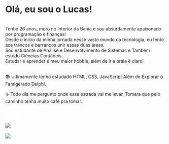 <div dsplay="inline-block">
   <h1 align="left">Olá, eu sou o Lucas!</h1>
</div>
</br>
   Tenho 26 anos, moro no interior da Bahia e sou absurdamente apaixonado por programação e finanças! 
</br>  
   Desde o inicio da minha jornada nesse vasto mundo da tecnologia, eu tento aos trancos e barrancos unir essas duas áreas.
</br>  
   Sou estudante de Análise e Desenvolvimento de Sistemas e Também estudo Ciências Contábeis. 
</br>  
   Estudar e aprender é meu maior hobbie, além de ir a praia é claro!
</br>
</br>
<div display="inline-block">
   <p align="left">📚 Ultimamente tenho estudado HTML, CSS, JavaScript Além de Explorar o Famigerado Delphi.</p>
   <p align="left">☕ Todo dia me pergunto onde essa estrada vai me levar. Tomara que pelo caminho tenha muito café pra tomar.</p>
</div>
</br>
<a href="https://www.linkedin.com/in/kasoss" target="_blank">
  <img align="left" alt="LinkedIn" width="22px" src="https://github.com/Aakarsh-B/trying-repos/blob/master/linkedin.svg" />
</a>
<a href="https://www.instagram.com/eulucasoss" target="_blank">
  <img align="left" alt="Instagram" width="22px" src="https://github.com/Aakarsh-B/trying-repos/blob/master/insta.svg" />
</a>

##
<p align="left">
<img  src="https://github-readme-stats.vercel.app/api?username=kas-oss&show_icons=true&theme=blueberry&count_private=true" />
</p>
<p align="left">
   <img  src="https://github-readme-stats.vercel.app/api/top-langs/?username=kas-oss&layout=compact&langs_count=10&count_private=true&theme=blueberry" />
</p>
